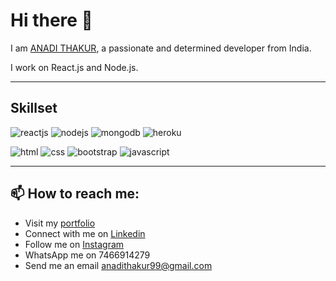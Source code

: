 # Hi there 👋

I am [ANADI THAKUR](https://anadi9.github.io/Portfolio/), a passionate and determined developer from India.

I work on React.js and Node.js.
***

## Skillset
![reactjs](https://img.icons8.com/color/2x/react-native.png) ![nodejs](https://img.icons8.com/color/2x/nodejs.png)  ![mongodb](https://img.icons8.com/color/2x/mongodb.png) ![heroku](https://img.icons8.com/color/2x/heroku.png)

![html](https://img.icons8.com/color/2x/html-5.png) ![css](https://img.icons8.com/color/2x/css3.png)  ![bootstrap](https://img.icons8.com/color/2x/bootstrap.png) ![javascript](https://img.icons8.com/color/2x/javascript.png)
***

## 📫 How to reach me:
<ul>
  <li>Visit my <a href="https://anadi9.github.io/Portfolio/">portfolio</a></li>
  <li>Connect with me on <a href="https://www.linkedin.com/in/anadi-thakur-92163316b/">Linkedin</a></li>
  <li>Follow me on <a href="https://www.instagram.com/anadi_thakur_9/">Instagram</a></li>
  <li>WhatsApp me on <a>7466914279</a></li>
  <li>Send me an email <a href="mailto:anadithakur99@gmail.com">anadithakur99@gmail.com</a></li>
</ul>
